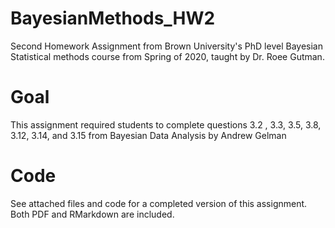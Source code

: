 # BayesianMethods_HW2

Second Homework Assignment from Brown University's PhD level Bayesian Statistical methods course from Spring of 2020,  taught by Dr. Roee Gutman.

# Goal

This assignment required students to complete questions 3.2 , 3.3, 3.5, 3.8, 3.12, 3.14, and 3.15 from Bayesian Data Analysis by Andrew Gelman

# Code

See attached files and code for a completed version of this assignment. Both PDF and RMarkdown are included.
